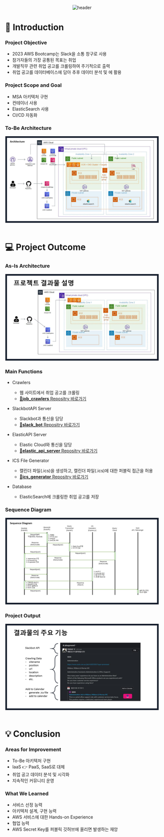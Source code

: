 <!--
## Hi there 👋
**Here are some ideas to get you started:**

🙋‍♀️ A short introduction - what is your organization all about?
🌈 Contribution guidelines - how can the community get involved?
👩‍💻 Useful resources - where can the community find your docs? Is there anything else the community should know?
🍿 Fun facts - what does your team eat for breakfast?
🧙 Remember, you can do mighty things with the power of [Markdown](https://docs.github.com/github/writing-on-github/getting-started-with-writing-and-formatting-on-github/basic-writing-and-formatting-syntax)
-->
<div align="center">

![header](https://capsule-render.vercel.app/api?type=soft&color=F7DF1E&text=AWS%20Bootcamp-nl-Slack%20Project)

</div>
<div>

  # 📌 Introduction
  ### Project Objective
  <ul>
    <li>2023 AWS Bootcamp는 Slack을 소통 창구로 사용</li>
    <li>참가자들의 가장 공통된 목표는 취업</li>
    <li>개발직무 관련 취업 공고를 크롤링하여 주기적으로 출력</li>
    <li>취업 공고를 데이터베이스에 담아 추후 데이터 분석 및 에 활용</li>
  </ul>
  
  ### Project Scope and Goal
  <ul>
    <li>MSA 아키텍처 구현</li>
    <li>컨테이너 사용</li>
    <li>ElasticSearch 사용</li>
    <li>CI/CD 자동화</li>
  </ul>
  
  ### To-Be Architecture
  ![To-Be Architecture](https://github.com/Have-Backbone-Disagree-and-Commit/.github/blob/main/presentation/%EC%8A%AC%EB%9D%BC%EC%9D%B4%EB%93%9C0006.jpg)
  <br/>
  <br/>
  
  # 💻 Project Outcome
  ### As-Is Architecture
  ![As-Is Architecture](https://github.com/Have-Backbone-Disagree-and-Commit/.github/blob/main/presentation/%EC%8A%AC%EB%9D%BC%EC%9D%B4%EB%93%9C0009.jpg)
  
  ### Main Functions
  - Crawlers
    - 웹 사이트에서 취업 공고를 크롤링
    - [📁<strong>job_crawlers</strong> Repositry 바로가기](https://github.com/Have-Backbone-Disagree-and-Commit/job_crawlers)
  
  - SlackbotAPI Server
    - Slackbot과 통신을 담당
    - [📁<strong>slack_bot</strong> Repositry 바로가기](https://github.com/Have-Backbone-Disagree-and-Commit/slack_bot)
  - ElasticAPI Server
  
    - Elastic Cloud와 통신을 담당
    - [📁<strong>elastic_api_server</strong> Repositry 바로가기](https://github.com/Have-Backbone-Disagree-and-Commit/elastic_api_server)
  
  - ICS File Generator
    - 캘린더 파일(.ics)을 생성하고, 캘린더 파일(.ics)에 대한 퍼블릭 접근을 허용
    - [📁<strong>ics_generator</strong> Repositry 바로가기](https://github.com/Have-Backbone-Disagree-and-Commit/ics_generator)
  
  - Database
    - ElasticSearch에 크롤링한 취업 공고를 저장
  
  ### Sequence Diagram
  <!--슬라이드0011.jpg-->
  ![Sequence Diagram](https://github.com/Have-Backbone-Disagree-and-Commit/.github/blob/main/presentation/%EC%8A%AC%EB%9D%BC%EC%9D%B4%EB%93%9C0011.jpg)
  
  ### Project Output
  <!--슬라이드0012.jpg-->
  ![Project Output](https://github.com/Have-Backbone-Disagree-and-Commit/.github/blob/main/presentation/%EC%8A%AC%EB%9D%BC%EC%9D%B4%EB%93%9C0012.jpg)
  <br/>
  <br/>
  
  # 💡 Conclusion
  ### Areas for Improvement
  <ul>
    <li>To-Be 아키텍처 구현</li>
    <li>IaaS 👉 PaaS, SaaS로 대체</li>
    <li>취업 공고 데이터 분석 및 시각화</li>
    <li>지속적인 커뮤니티 운영</li>
  </ul>
  
  ###  What We Learned
  <ul>
    <li>서비스 선정 능력</li>
    <li>아키텍처 설계, 구현 능력</li>
    <li>AWS 서비스에 대한 Hands-on Experience</li>
    <li>협업 능력</li>
    <li>AWS Secret Key를 퍼블릭 깃허브에 올리면 발생하는 재앙</li>
  </ul>
  
<!--
  ## 🔧 Tech Stack
  ### Backend
  <img src="https://img.shields.io/badge/JavaScript-F7DF1E?style=flat-square&logo=JavaScript&logoColor=white"/>
  <img src="https://img.shields.io/badge/Express-000000?style=flat-square&logo=Express&logoColor=white"/>

  ### ETC
-->
  
</div>
